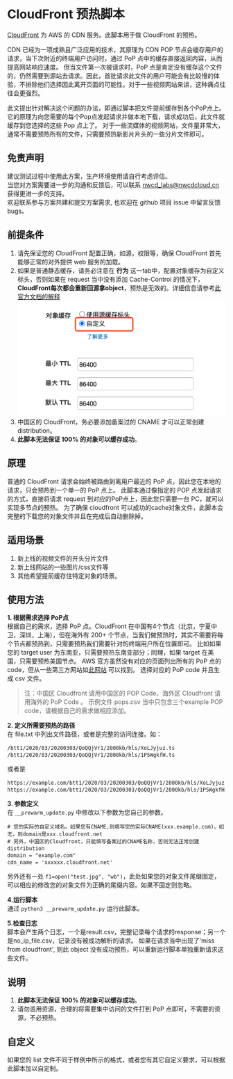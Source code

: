 # CloudFront 预热脚本

[CloudFront](https://aws.amazon.com/cn/cloudfront/?nc2=h_ql_prod_nt_cf) 为 AWS 的 CDN 服务。此脚本用于做 CloudFront 的预热。

CDN 已经为一项成熟且广泛应用的技术，其原理为 CDN POP 节点会缓存用户的请求，当下次附近的终端用户访问时，通过 PoP 点中的缓存直接返回内容，从而提高网站响应速度。
但当文件第一次被请求时，PoP 点是肯定没有缓存这个文件的，仍然需要到源站去请求。因此，首批请求此文件的用户可能会有比较慢的体验，不排除他们选择因此离开页面的可能性。对于一些视频网站来讲，这种痛点往往会更强烈。

此文提出针对解决这个问题的办法，即通过脚本把文件提前缓存到各个PoP点上。它的原理为向您需要的每个Pop点发起请求并做本地下载，请求成功后，此文件就缓存到您选择的这些 Pop 点上了。
对于一些流媒体的视频网站，文件量非常大，通常不需要预热所有的文件，只需要预热新影片片头的一些分片文件即可。

## 免责声明

建议测试过程中使用此方案，生产环境使用请自行考虑评估。    
当您对方案需要进一步的沟通和反馈后，可以联系 nwcd_labs@nwcdcloud.cn 获得更进一步的支持。     
欢迎联系参与方案共建和提交方案需求, 也欢迎在 github 项目 issue 中留言反馈 bugs。     

## 前提条件        
1. 请先保证您的 CloudFront 配置正确，如源，权限等，确保 CloudFront 首先能够正常的对外提供 web 服务的加载。
1. 如果是普通静态缓存，请务必注意在 **行为** 这一tab中，配置对象缓存为自定义标头，否则如果在 request 当中没有添加 Cache-Control 的情况下，**CloudFront每次都会重新回源拿object**，预热是无效的。详细信息请参考[此官方文档的解释](https://docs.aws.amazon.com/AmazonCloudFront/latest/DeveloperGuide/Expiration.html)     
   ![](img/customized-header.png)
1. 中国区的 CloudFront，务必要添加备案过的 CNAME 才可以正常创建 distribution。
1. **此脚本无法保证 100% 的对象可以缓存成功**。   
   
## 原理    
普通的 CloudFront 请求会始终被路由到离用户最近的 PoP 点，因此您在本地的请求，只会预热到一个单一的 PoP 点上。
此脚本通过像指定的 POP 点发起请求的方式，直接将请求 request 到对应的PoP点上，因此您只需要一台 PC，就可以实现多节点的预热。
为了确保 cloudfront 可以成功的cache对象文件，此脚本会完整的下载您的对象文件并且在完成后自动删除掉。

## 适用场景    
1. 新上线的视频文件的开头分片文件
1. 新上线网站的一些图片/css文件等
1. 其他希望提前缓存住特定对象的场景。

## 使用方法     
**1. 根据需求选择 PoP点**           
根据自己的需求，选择 PoP 点。CloudFront 在中国有4个节点（北京，宁夏中卫，深圳，上海），但在海外有 200+ 个节点，当我们做预热时，其实不需要将每个节点都预热到，只需要预热我们需要针对的终端用户所在位置即可。
比如如果您的 target user 为东南亚，只需要预热东南亚部分；同理，如果 target 在美国，只需要预热美国节点。
AWS 官方虽然没有对应的页面列出所有的 PoP 点的 code，但从一些第三方网站如[此网站](https://www.feitsui.com/zh-hans/article/3) 可以找到。
选择对应的 PoP code 并且生成 csv 文件。
> 注：中国区 Cloudfront 请用中国区的 POP Code，海外区 Cloudfront 请用海外的 PoP Code 。
> 示例文件 pops.csv 当中只包含三个example POP code，请根据自己的需求做相应添加。

**2. 定义所需要预热的路径**     
   在 file.txt 中列出文件路径，或者是完整的访问连接。如：
   ```
   /btt1/2020/03/20200303/QoQQjVr1/2000kb/hls/XoLJyjuz.ts
   /btt1/2020/03/20200303/QoQQjVr1/2000kb/hls/1P5WgkfH.ts
   ```

或者是
   ```
   https://example.com/btt1/2020/03/20200303/QoQQjVr1/2000kb/hls/XoLJyjuz.ts
   https://example.com/btt1/2020/03/20200303/QoQQjVr1/2000kb/hls/1P5WgkfH.ts
   ```

**3. 参数定义**     
在 ``__prewarm_update.py`` 中修改以下参数为您自己的参数。
```
# 您的实际的自定义域名。如果您有CNAME,则填写您的实际CNAME(xxx.example.com)，如无，则domain是xxx.cloudfront.net
# 另外，中国区的Cloudfront，只能填写备案过的CNAME名称，否则无法正常创建distribution
domain = "example.com"  
cdn_name = 'xxxxxx.cloudfront.net'
```

另外还有一处 ``f1=open("test.jpg", "wb")``，此处如果您的对象文件尾缀固定，可以相应的修改您的对象文件为正确的尾缀内容。如果不固定则忽略。

**4.运行脚本**    
通过 ```python3 __prewarm_update.py``` 运行此脚本。

**5.检查日志**     
脚本会产生两个日志，一个是result.csv，完整记录每个请求的response；另一个是no_ip_file.csv，记录没有被成功解析的请求。
如果在请求当中出现了'miss from cloudfront', 则此 object 没有成功预热，可以重新运行脚本单独重新请求这些文件。

## 说明
1. **此脚本无法保证 100% 的对象可以缓存成功**。
1. 请勿滥用资源，合理的将需要集中访问的文件打到 PoP 点即可，不需要的资源，不必预热。


## 自定义
如果您的 list 文件不同于样例中所示的格式，或者您有其它自定义要求，可以根据此脚本加以自定制。
